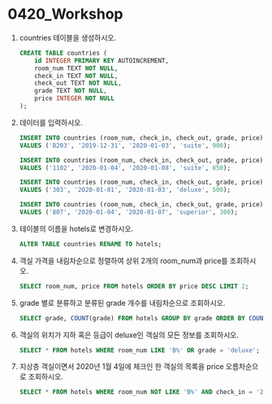 # 0420_Workshop

1. countries 테이블을 생성하시오.

   ```sql
   CREATE TABLE countries (
       id INTEGER PRIMARY KEY AUTOINCREMENT,
       room_num TEXT NOT NULL,
       check_in TEXT NOT NULL,
       check_out TEXT NOT NULL,
       grade TEXT NOT NULL,
       price INTEGER NOT NULL
   );
   ```

   

2. 데이터를 입력하시오.

   ```sql
   INSERT INTO countries (room_num, check_in, check_out, grade, price)
   VALUES ('B203', '2019-12-31', '2020-01-03', 'suite', 900);
   
   INSERT INTO countries (room_num, check_in, check_out, grade, price)
   VALUES ('1102', '2020-01-04', '2020-01-08', 'suite', 850);
   
   INSERT INTO countries (room_num, check_in, check_out, grade, price)
   VALUES ('303', '2020-01-01', '2020-01-03', 'deluxe', 500);
   
   INSERT INTO countries (room_num, check_in, check_out, grade, price)
   VALUES ('807', '2020-01-04', '2020-01-07', 'superior', 300);
   ```

   

3. 테이블의 이름을 hotels로 변경하시오.

   ```sql
   ALTER TABLE countries RENAME TO hotels;
   ```

   

4. 객실 가격을 내림차순으로 정렬하여 상위 2개의 room_num과 price를 조회하시오.

   ```sql
   SELECT room_num, price FROM hotels ORDER BY price DESC LIMIT 2; 
   ```

   

5. grade 별로 분류하고 분류된 grade 개수를 내림차순으로 조회하시오.

   ```sql
   SELECT grade, COUNT(grade) FROM hotels GROUP BY grade ORDER BY COUNT(grade) DESC;
   ```

   

6. 객실의 위치가 지하 혹은 등급이 deluxe인 객실의 모든 정보를 조회하시오.

   ```sql
   SELECT * FROM hotels WHERE room_num LIKE 'B%' OR grade = 'deluxe';
   ```

   

7. 지상층 객실이면서 2020년 1월 4일에 체크인 한 객실의 목록을 price 오름차순으로 조회하시오.

   ```sql
   SELECT * FROM hotels WHERE room_num NOT LIKE 'B%' AND check_in = '2020-01-04' ORDER BY price ASC;
   ```

